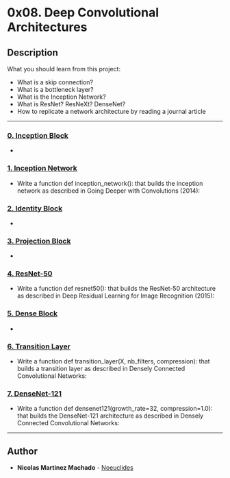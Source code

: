 # 0x08. Deep Convolutional Architectures

## Description
What you should learn from this project:

* What is a skip connection?
* What is a bottleneck layer?
* What is the Inception Network?
* What is ResNet? ResNeXt? DenseNet?
* How to replicate a network architecture by reading a journal article

---

### [0. Inception Block](./0-inception_block.py)
* 


### [1. Inception Network](./1-inception_network.py)
* Write a function def inception_network(): that builds the inception network as described in Going Deeper with Convolutions (2014):


### [2. Identity Block](./2-identity_block.py)
* 


### [3. Projection Block](./3-projection_block.py)
* 


### [4. ResNet-50](./4-resnet50.py)
* Write a function def resnet50(): that builds the ResNet-50 architecture as described in Deep Residual Learning for Image Recognition (2015):


### [5. Dense Block](./5-dense_block.py)
* 


### [6. Transition Layer](./6-transition_layer.py)
* Write a function def transition_layer(X, nb_filters, compression): that builds a transition layer as described in Densely Connected Convolutional Networks:


### [7. DenseNet-121](./7-densenet121.py)
* Write a function def densenet121(growth_rate=32, compression=1.0): that builds the DenseNet-121 architecture as described in Densely Connected Convolutional Networks:

---

## Author
* **Nicolas Martinez Machado** - [Noeuclides](https://github.com/Noeuclides)